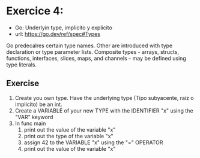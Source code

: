 # Exercice 4:

* Go: Underlyin type, implicito y explicito
* url: https://go.dev/ref/spec#Types

Go predecalres certain type names. Other are introduced with type declaration or type parameter lists. 
Composite types - arrays, structs, functions, interfaces, slices, maps, and channels - may be defined using type literals.

##  Exercise

1. Create you own type. Have the underlying type (Tipo subyacente, raíz o implicito) be an int.
2. Create a VARIABLE of your new TYPE with the IDENTIFIER "x" using the "VAR" keyword
3. In func main
    1. print out the value of the variable "x"
    2. print out the type of the variable "x"
    3. assign 42 to the VARIABLE "x" using the "=" OPERATOR
    4. print out the value of the variable "x"